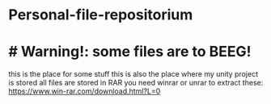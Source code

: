 # Personal-file-repositorium
# # Warning!: some files are to BEEG! #
this is the place for some stuff
this is also the place where my unity project is stored
all files are stored in RAR
you need winrar or unrar to extract these:
https://www.win-rar.com/download.html?L=0

